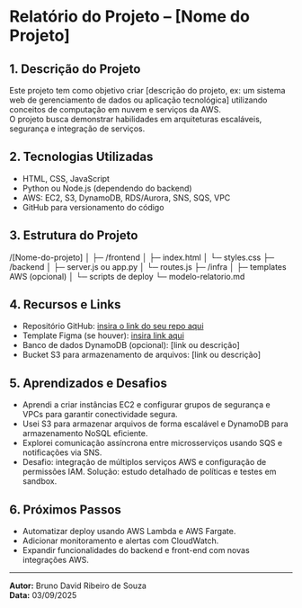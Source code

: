 # Relatório do Projeto – [Nome do Projeto]

## 1. Descrição do Projeto
Este projeto tem como objetivo criar [descrição do projeto, ex: um sistema web de gerenciamento de dados ou aplicação tecnológica] utilizando conceitos de computação em nuvem e serviços da AWS.  
O projeto busca demonstrar habilidades em arquiteturas escaláveis, segurança e integração de serviços.

## 2. Tecnologias Utilizadas
- HTML, CSS, JavaScript
- Python ou Node.js (dependendo do backend)
- AWS: EC2, S3, DynamoDB, RDS/Aurora, SNS, SQS, VPC
- GitHub para versionamento do código

## 3. Estrutura do Projeto
/[Nome-do-projeto]
│
├─ /frontend
│ ├─ index.html
│ └─ styles.css
├─ /backend
│ ├─ server.js ou app.py
│ └─ routes.js
├─ /infra
│ ├─ templates AWS (opcional)
│ └─ scripts de deploy
└─ modelo-relatorio.md

## 4. Recursos e Links
- Repositório GitHub: [insira o link do seu repo aqui](URL)  
- Template Figma (se houver): [insira link aqui](URL)  
- Banco de dados DynamoDB (opcional): [link ou descrição]  
- Bucket S3 para armazenamento de arquivos: [link ou descrição]  

## 5. Aprendizados e Desafios
- Aprendi a criar instâncias EC2 e configurar grupos de segurança e VPCs para garantir conectividade segura.  
- Usei S3 para armazenar arquivos de forma escalável e DynamoDB para armazenamento NoSQL eficiente.  
- Explorei comunicação assíncrona entre microsserviços usando SQS e notificações via SNS.  
- Desafio: integração de múltiplos serviços AWS e configuração de permissões IAM. Solução: estudo detalhado de políticas e testes em sandbox.

## 6. Próximos Passos
- Automatizar deploy usando AWS Lambda e AWS Fargate.  
- Adicionar monitoramento e alertas com CloudWatch.  
- Expandir funcionalidades do backend e front-end com novas integrações AWS.  

---

**Autor:** Bruno David Ribeiro de Souza  
**Data:** 03/09/2025
